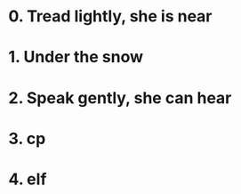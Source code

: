 # 0. Tread lightly, she is near #

# 1. Under the snow #

# 2. Speak gently, she can hear #

# 3. cp #

# 4. elf #


